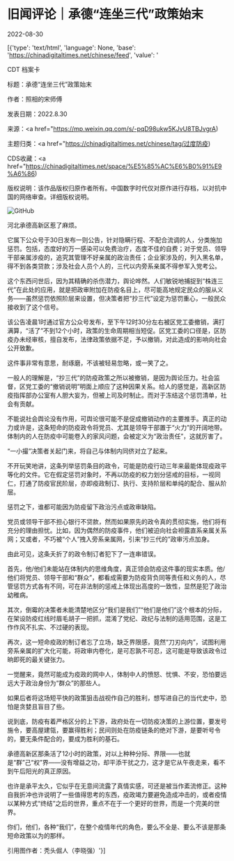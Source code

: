 # 旧闻评论｜承德“连坐三代”政策始末

2022-08-30

[{'type': 'text/html', 'language': None, 'base': 'https://chinadigitaltimes.net/chinese/feed', 'value': '

CDT 档案卡

标题：承德“连坐三代”政策始末

作者：照相的宋师傅

发表日期：2022.8.30

来源：<a href="https://mp.weixin.qq.com/s/-pqD98ukw5KJvU8TBJvgrA)

主题归类：<a href="https://chinadigitaltimes.net/chinese/tag/过度防疫)

CDS收藏：<a href="https://chinadigitaltimes.net/space/%E5%85%AC%E6%B0%91%E9%A6%86)

版权说明：该作品版权归原作者所有。中国数字时代仅对原作进行存档，以对抗中国的网络审查。详细版权说明。





![GitHub](https://chinadigitaltimes.net/chinese/files/2022/08/image-1661871438997.png)

河北承德高新区惹了麻烦。

它属下公众号于30日发布一则公告，针对隐瞒行程、不配合流调的人，分类施加惩罚。包括，态度好的万一感染可以免费治疗，态度不佳的自费；对于党员、领导干部亲属涉疫的，追究其管理不好亲属的政治责任；企业家涉及的，列入黑名单，得不到各类贷款；涉及社会人员个人的，三代以内旁系亲属不得参军入党考公。

这个东西问世后，因为其精确的杀伤潜力，舆论哗然。人们敏锐地捕捉到“株连三代”在此处的应用，就是把政审附加在防疫名目上，尽可能高地规定民众的服从义务——虽然惩罚依照阶层来设置，但决策者把“抄三代”设定为惩罚重心，一般民众接收到了这个信号。

该公告凌晨1时通过官方公众号发布，至下午12时30分左右被区党工委撤销，满打满算，“活了”不到12个小时，政策的生命周期相当短促。区党工委的口径是，区防疫办未经审核，擅自发布，法律政策依据不足，予以撤销，对此造成的影响向社会公开致歉。

这件事非常有意思，耐琢磨，不该被轻易忽略，或一笑了之。

一般人的理解是，“抄三代”的防疫政策之所以被撤销，是因为舆论压力。社会监督，区党工委的“撤销说明”明面上顺应了这种因果关系。给人的感觉是，高新区防疫指挥部办公室有人胆大妄为，但被上司及时制止。而对于冻结这个惩罚清单，社会有贡献。

不能说社会舆论没有作用，可舆论很可能不是促成撤销动作的主要推手。真正的动力或许是，这条短命的防疫政令将党员、尤其是领导干部置于“火力”的开阔地带。体制内的人在防疫中可能卷入的家风问题，会被定义为“政治责任”，这就厉害了。

“一小撮”决策者关起门来，将自己与体制内同侪对立了起来。

不开玩笑地讲，这条列举惩罚条目的政令，可能是防疫行动三年来最能体现疫政平等化的文件。它在假定惩罚对象时，不再以防疫的权力划分惩戒的目标，一视同仁，打通了防疫官民阶层，亦即疫政制订、执行、支持阶层和单纯的配合、服从阶层。

惩罚之下，谁都可能因为防疫留下政治污点或政审缺陷。

党员或领导干部不担心银行不贷款，然而如果原先的政令真的贯彻实施，他们将有充分的理由担忧。比如，因为偶然的防疫事件，他们被迫向社会袒露直系亲属关系网；又或者，不巧被“个人”拽入旁系亲属网，引来“抄三代的”政审污点加身。

由此可见，这条夭折了的政令制订者犯下了一连串错误。

首先，他/他们未能站在体制内的思维角度，真正领会防疫这件事的现实本质。他/他们将党员、领导干部和“群众”，都看成需要为防疫背负同等责任和义务的人，尽管惩罚方式各有不同，可在非法制的惩戒上体现出高度的一致性，显然是犯了政治幼稚病。

其次，倒霉的决策者未能清楚地区分“我们是我们”“他们是他们”这个根本的分际，在架设防疫红线时眉毛胡子一把抓，混淆了党纪、政纪与法制的适用范围，这是工作作风不扎实、不过硬的表现。

再次，这一短命疫政的制订者忘了立场，缺乏界限感，竟然“刀刃向内”，试图利用旁系亲属的扩大化可能，将政审内卷化，是可忍孰不可忍，这可能是导致该政令过晌即死的最关键张力。

一觉醒来，竟然可能成为疫政的网中人，体制中人的愤怒、忧惧、不安，恐怕要远远大于政治身份为“群众”的那些人。

如果后者将这场短平快的政策狙击战视作自己的胜利，想写进自己的当代史中，恐怕是贪婪且盲目了些。

说到底，防疫有着严格区分的上下游，政府处在一切防疫决策的上游位置，要发号施令，要高屋建瓴，要赢得胜利；民间则处在防疫链条的绝对下游，是要听号令的，要无条件配合的，要成为胜利的基石。

承德高新区那条活了12小时的政策，对以上种种分际、界限——也就是“群”己“权”界——没有增益之功，却平添干扰之力，这才是它从午夜走来，看不到午后阳光的真正原因。

也许是承平太久，它似乎在无意间流露了真情实感，可还是被当作紊流修正。这种自我折冲也许说明了一些值得思考的东西，疫政竭力要避免造成冲击的，或者疫情以某种方式“终结”之后的世界，重点不在于一个更好的世界，而是一个完美的世界。

你们，他们，各种“我们”，在整个疫情年代的角色，要么不全是、要么不该是那条短命政策以为的那样。

引用图作者：秃头倔人（李晓强）'}]